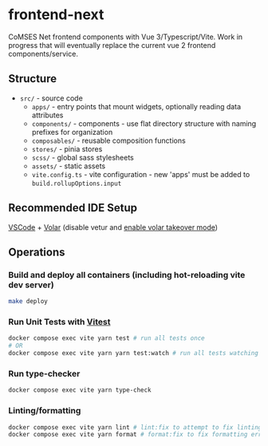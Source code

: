 # frontend-next

CoMSES Net frontend components with Vue 3/Typescript/Vite. Work in progress that will eventually replace the current vue 2 frontend components/service.

## Structure

- `src/` - source code
  - `apps/` - entry points that mount widgets, optionally reading data attributes
  - `components/` - components - use flat directory structure with naming prefixes for organization
  - `composables/` - reusable composition functions
  - `stores/` - pinia stores
  - `scss/` - global sass stylesheets
  - `assets/` - static assets
  - `vite.config.ts` - vite configuration - new 'apps' must be added to `build.rollupOptions.input`

## Recommended IDE Setup

[VSCode](https://code.visualstudio.com/) + [Volar](https://marketplace.visualstudio.com/items?itemName=Vue.volar) (disable vetur and [enable volar takeover mode](https://vuejs.org/guide/typescript/overview.html#volar-takeover-mode))

## Operations

### Build and deploy all containers (including hot-reloading vite dev server)

```sh
make deploy
```

### Run Unit Tests with [Vitest](https://vitest.dev/)

```sh
docker compose exec vite yarn test # run all tests once
# OR
docker compose exec vite yarn yarn test:watch # run all tests watching for file changes
```

### Run type-checker

```sh
docker compose exec vite yarn type-check
```

### Linting/formatting

```sh
docker compose exec vite yarn lint # lint:fix to attempt to fix linting errors
docker compose exec vite yarn format # format:fix to fix formatting errors
```
